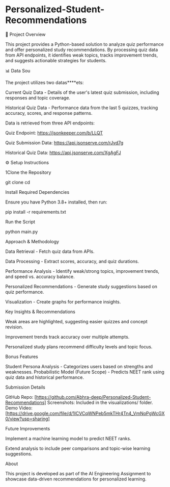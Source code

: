 # Personalized-Student-Recommendations
📌 Project Overview

This project provides a Python-based solution to analyze quiz performance and offer personalized study recommendations. By processing quiz data from API endpoints, it identifies weak topics, tracks improvement trends, and suggests actionable strategies for students.

📊 Data Sou

The project utilizes two datas****ets:

Current Quiz Data - Details of the user's latest quiz submission, including responses and topic coverage.

Historical Quiz Data - Performance data from the last 5 quizzes, tracking accuracy, scores, and response patterns.

Data is retrieved from three API endpoints:

Quiz Endpoint: https://jsonkeeper.com/b/LLQT

Quiz Submission Data: https://api.jsonserve.com/rJvd7g

Historical Quiz Data: https://api.jsonserve.com/XgAgFJ

⚙️ Setup Instructions

1️Clone the Repository

git clone <your-github-repo-link>
cd <your-repo-name>

Install Required Dependencies

Ensure you have Python 3.8+ installed, then run:

pip install -r requirements.txt

Run the Script

python main.py

Approach & Methodology

Data Retrieval - Fetch quiz data from APIs.

Data Processing - Extract scores, accuracy, and quiz durations.

Performance Analysis - Identify weak/strong topics, improvement trends, and speed vs. accuracy balance.

Personalized Recommendations - Generate study suggestions based on quiz performance.

Visualization - Create graphs for performance insights.

Key Insights & Recommendations

Weak areas are highlighted, suggesting easier quizzes and concept revision.

Improvement trends track accuracy over multiple attempts.

Personalized study plans recommend difficulty levels and topic focus.

Bonus Features

Student Persona Analysis - Categorizes users based on strengths and weaknesses.
Probabilistic Model (Future Scope) - Predicts NEET rank using quiz data and historical performance.

Submission Details

 GitHub Repo: [https://github.com/Abhra-deep/Personalized-Student-Recommendations]
Screenshots: Included in the visualizations/ folder.
Demo Video: [https://drive.google.com/file/d/1ICVCqWNPeb5mkTHr4Tn4_VmNoPgWcGX0/view?usp=sharing]

Future Improvements

Implement a machine learning model to predict NEET ranks.

Extend analysis to include peer comparisons and topic-wise learning suggestions.

About

This project is developed as part of the AI Engineering Assignment to showcase data-driven recommendations for personalized learning. 
